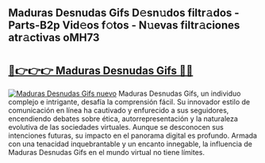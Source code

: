## Maduras Desnudas Gifs D𝚎sn𝚞dos filtr𝚊dos - Parts-B2p Vid𝚎os f𝚘tos - N𝚞evas filtr𝚊ciones atr𝚊ctivas oMH73

# <h2><a href="http://mb02f1.tromn.icu/?c=Maduras+Desnudas+Gifs">🔗👉👉👉 Maduras Desnudas Gifs 🔗🔗</a></h2>

[![Maduras Desnudas Gifs nuevo](https://i.imgur.com/pEAQMta.gif)](http://mb02f1.tromn.icu/?c=Maduras+Desnudas+Gifs)
Maduras Desnudas Gifs, un individuo complejo e intrigante, desafía la comprensión fácil. Su innovador estilo de comunicación en línea ha cautivado y enfurecido a sus seguidores, encendiendo debates sobre ética, autorrepresentación y la naturaleza evolutiva de las sociedades virtuales. Aunque se desconocen sus intenciones futuras, su impacto en el panorama digital es profundo. Armada con una tenacidad inquebrantable y un encanto innegable, la influencia de Maduras Desnudas Gifs en el mundo virtual no tiene límites.
